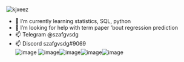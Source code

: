 ![kjxeez](https://user-images.githubusercontent.com/82978703/230666629-6a09f15d-b55a-4d79-976d-e3755cd42108.gif)

- 🌱 I’m currently learning statistics, SQL, python
- 🤔 I’m looking for help with term paper 'bout regression prediction
- 📫 Telegram @szafgvsdg 
- 📫 Discord szafgvsdg#9069  
![image](https://user-images.githubusercontent.com/82978703/230669363-783f16ba-208e-4f41-8f96-7c7e59681460.png) ![image](https://user-images.githubusercontent.com/82978703/230669475-ced2d855-1359-42dd-bccb-92c02144a8d4.png)![image](https://user-images.githubusercontent.com/82978703/230669552-b0bcf537-ec57-4cf8-8bde-be95ade33ae5.png)![image](https://user-images.githubusercontent.com/82978703/230670714-163563e0-5ed2-4133-9e6e-5d23911f449c.png)![image](https://user-images.githubusercontent.com/82978703/230671237-3e0b2eb4-3a8f-48c0-959f-b863adb08f7d.png)





